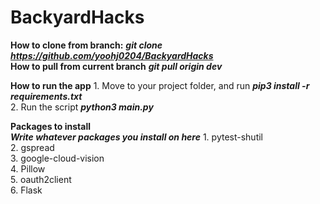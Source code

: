 # BackyardHacks

**How to clone from branch:**
    ***git clone https://github.com/yoohj0204/BackyardHacks***  
**How to pull from current branch**
    ***git pull origin dev***  

**How to run the app**
    1. Move to your project folder, and run
    ***pip3 install -r requirements.txt***  
    2. Run the script
    ***python3 main.py***  


**Packages to install**  
***Write whatever packages you install on here***
    1. pytest-shutil  
    2. gspread  
    3. google-cloud-vision  
    4. Pillow  
    5. oauth2client  
    6. Flask  
